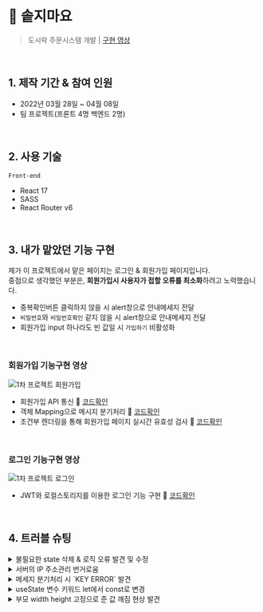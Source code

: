 # :pushpin: 솥지마요

> 도시락 주문시스템 개발 | [구현 영상](https://youtu.be/Nz-s6Ob5FhU)

</br>

## 1. 제작 기간 & 참여 인원

- 2022년 03월 28일 ~ 04월 08일
- 팀 프로젝트(프론트 4명 백엔드 2명)

</br>

## 2. 사용 기술

`Front-end`

- React 17
- SASS
- React Router v6

</br>

## 3. 내가 맡았던 기능 구현

제가 이 프로젝트에서 맡은 페이지는 로그인 & 회원가입 페이지입니다.  
중점으로 생각했던 부분은, **회원가입시 사용자가 접할 오류를 최소화**하려고 노력했습니다.

- 중복확인버튼 클릭하지 않을 시 alert창으로 안내메세지 전달
- `비밀번호`와 `비밀번호확인` 같지 않을 시 alert창으로 안내메세지 전달
- 회원가입 input 하나라도 빈 값일 시 `가입하기` 비활성화

<br>


### 회원가입 기능구현 영상 

![1차 프로젝트 회원가입](https://user-images.githubusercontent.com/56650238/171227748-cfd712c3-8c27-4e08-a8ca-03e49bf8ea0f.gif)



- 회원가입 API 통신 :pushpin: [코드확인](https://github.com/Geuni620/31-1st-Dont-SOT-frontend/blob/8dba029c6817b5eb12164b7e9ed78f7d0698a248/src/pages/Join/Join.js#L82)
- 객체 Mapping으로 메시지 분기처리 :pushpin: [코드확인](https://github.com/Geuni620/31-1st-Dont-SOT-frontend/blob/8dba029c6817b5eb12164b7e9ed78f7d0698a248/src/pages/Join/Join.js#L29)
- 조건부 렌더링을 통해 회원가입 페이지 실시간 유효성 검사 :pushpin: [코드확인](https://github.com/Geuni620/31-1st-Dont-SOT-frontend/blob/8dba029c6817b5eb12164b7e9ed78f7d0698a248/src/pages/Join/Form/Form.js#L29)

<br>

### 로그인 기능구현 영상

![1차 프로젝트 로그인](https://user-images.githubusercontent.com/56650238/171227713-c6a70b65-48c3-4784-8a8b-7b005741fbb0.gif)


- JWT와 로컬스토리지를 이용한 로그인 기능 구현 :pushpin: [코드확인](https://github.com/Geuni620/31-1st-Dont-SOT-frontend/blob/8dba029c6817b5eb12164b7e9ed78f7d0698a248/src/pages/Login/Login.js#L31)

<br>

## 4. 트러블 슈팅

<details>
<summary>불필요한 state 삭제 & 로직 오류 발견 및 수정</summary>

<br>
    
* 백엔드 분기처리시 error 메세지가 뜰 경우 가입하기 버튼의 disabled이 true였다가 success메세지가 뜨면 false가 되도록 변경

- disabled가 true라면 버튼을 누를 수 조차없고, 백엔드와 통신 자체가 불가능.
- onClick event를 만들어서 구현하려 했으나, 버튼이 disabled일 경우 event를 읽지 못함.
- 결국 삭제, 버튼의 disabled는 모든 input값이 빈 값이 아니라면 false가 되도록만 구현

</details>

<details>
<summary>서버의 IP 주소관리 번거로움</summary>

- 백엔드 IP 주소 변경시 모든 페이지 IP주소 일일이 변경해야하는 번거로움
- config.js파일로 API주소 관리

config.js

```JS
const BASE_URL = 'http://10.58.3.250:8000';

const API = {
Login: `${BASE_URL}/users/signin`,
Join: `${BASE_URL}/users/signup`,
JoinId: `${BASE_URL}/users/signup/idcheck`,
};

export default API;

```

<br>

</details>

<details>
<summary>메세지 분기처리 시 `KEY ERROR` 발견</summary>

- 백엔드 팀원과 소통을 통해 하나라도 input 값이 비어있을 시 KEY ERROR 메세지가 뜬다는 사실을 알게 됨.  
  → 모든 값이 빈 값이면 button 비활성화로 대체

</details>

<details>
<summary>useState 변수 키워드 let에서 const로 변경</summary>

- 컴포넌트 함수가 실행되면서 매번 새로운 const 변수가 실행됨.
- const로 선언함으로 state를 직접 수정 방지할 수 있음.

✓ [참고자료](https://dudghsx.tistory.com/18)

</details>

<details>
<summary>부모 width height 고정으로 준 값 깨짐 현상 발견</summary>

- 부모 width height 고정으로 준 값 모두 삭제
- 자식요소에 필요한 경우 width height 고정으로 변경
- css `calc()` 적용

</details>
